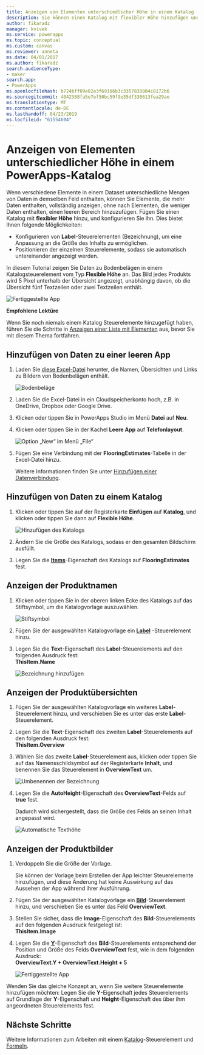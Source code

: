 ```yaml
---
title: Anzeigen von Elementen unterschiedlicher Höhe in einem Katalog | Microsoft-Dokumentation
description: Sie können einen Katalog mit flexibler Höhe hinzufügen und konfigurieren, damit er automatisch an die Größe des Inhalts in jedem Element des Katalogs angepasst wird.
author: fikaradz
manager: kvivek
ms.service: powerapps
ms.topic: conceptual
ms.custom: canvas
ms.reviewer: anneta
ms.date: 04/01/2017
ms.author: fikaradz
search.audienceType:
- maker
search.app:
- PowerApps
ms.openlocfilehash: b724bff09e02a3f69166b3c3357833804c8172b6
ms.sourcegitcommit: 4042388fa5e7ef50bc59f9e35df330613fea29ae
ms.translationtype: MT
ms.contentlocale: de-DE
ms.lasthandoff: 04/23/2019
ms.locfileid: "61554694"
---
```

# <a name="show-items-of-different-heights-in-a-powerapps-gallery"></a>Anzeigen von Elementen unterschiedlicher Höhe in einem PowerApps-Katalog
Wenn verschiedene Elemente in einem Dataset unterschiedliche Mengen von Daten in demselben Feld enthalten, können Sie Elemente, die mehr Daten enthalten, vollständig anzeigen, ohne nach Elementen, die weniger Daten enthalten, einen leeren Bereich hinzuzufügen. Fügen Sie einen Katalog mit **flexibler Höhe** hinzu, und konfigurieren Sie ihn. Dies bietet Ihnen folgende Möglichkeiten:

* Konfigurieren von **Label**-Steuerelementen (Bezeichnung), um eine Anpassung an die Größe des Inhalts zu ermöglichen.
* Positionieren der einzelnen Steuerelemente, sodass sie automatisch untereinander angezeigt werden.

In diesem Tutorial zeigen Sie Daten zu Bodenbelägen in einem Katalogsteuerelement vom Typ **Flexible Höhe** an. Das Bild jedes Produkts wird 5 Pixel unterhalb der Übersicht angezeigt, unabhängig davon, ob die Übersicht fünf Textzeilen oder zwei Textzeilen enthält.

![Fertiggestellte App](./media/gallery-dynamic-sizing/dynamic-app.png)

**Empfohlene Lektüre**

Wenn Sie noch niemals einem Katalog Steuerelemente hinzugefügt haben, führen Sie die Schritte in [Anzeigen einer Liste mit Elementen](add-gallery.md) aus, bevor Sie mit diesem Thema fortfahren.

## <a name="add-data-to-a-blank-app"></a>Hinzufügen von Daten zu einer leeren App
1. Laden Sie [diese Excel-Datei](https://az787822.vo.msecnd.net/documentation/get-started-from-data/FlooringEstimates.xlsx) herunter, die Namen, Übersichten und Links zu Bildern von Bodenbelägen enthält.

    ![Bodenbeläge](./media/gallery-dynamic-sizing/flooring-products.png)

2. Laden Sie die Excel-Datei in ein Cloudspeicherkonto hoch, z.B. in OneDrive, Dropbox oder Google Drive.

3. Klicken oder tippen Sie in PowerApps Studio im Menü **Datei** auf **Neu**.

4. Klicken oder tippen Sie in der Kachel **Leere App** auf **Telefonlayout**.

    ![Option „New“ im Menü „File“](./media/gallery-dynamic-sizing/blank-app.png)

5. Fügen Sie eine Verbindung mit der **FlooringEstimates**-Tabelle in der Excel-Datei hinzu.

    Weitere Informationen finden Sie unter [Hinzufügen einer Datenverbindung](add-data-connection.md).

## <a name="add-data-to-a-gallery"></a>Hinzufügen von Daten zu einem Katalog
1. Klicken oder tippen Sie auf der Registerkarte **Einfügen** auf **Katalog**, und klicken oder tippen Sie dann auf **Flexible Höhe**.

    ![Hinzufügen des Katalogs](./media/gallery-dynamic-sizing/add-flexible.png)
2. Ändern Sie die Größe des Katalogs, sodass er den gesamten Bildschirm ausfüllt.

3. Legen Sie die **[Items](controls/properties-core.md)**-Eigenschaft des Katalogs auf **FlooringEstimates** fest.

## <a name="show-the-product-names"></a>Anzeigen der Produktnamen
1. Klicken oder tippen Sie in der oberen linken Ecke des Katalogs auf das Stiftsymbol, um die Katalogvorlage auszuwählen.

    ![Stiftsymbol](./media/gallery-dynamic-sizing/edit-template.png)

2. Fügen Sie der ausgewählten Katalogvorlage ein **[Label](controls/control-text-box.md)** -Steuerelement hinzu.

3. Legen Sie die **Text**-Eigenschaft des **Label**-Steuerelements auf den folgenden Ausdruck fest:<br>
   **ThisItem.Name**

    ![Bezeichnung hinzufügen](./media/gallery-dynamic-sizing/add-text-box.png)

## <a name="show-the-product-overviews"></a>Anzeigen der Produktübersichten
1. Fügen Sie der ausgewählten Katalogvorlage ein weiteres **Label**-Steuerelement hinzu, und verschieben Sie es unter das erste **Label**-Steuerelement.  

2. Legen Sie die **Text**-Eigenschaft des zweiten **Label**-Steuerelements auf den folgenden Ausdruck fest:<br> **ThisItem.Overview**

3. Wählen Sie das zweite **Label**-Steuerelement aus, klicken oder tippen Sie auf das Namensschildsymbol auf der Registerkarte **Inhalt**, und benennen Sie das Steuerelement in **OverviewText** um.

    ![Umbenennen der Bezeichnung](./media/gallery-dynamic-sizing/rename-text-box.png)

4. Legen Sie die **AutoHeight**-Eigenschaft des **OverviewText**-Felds auf **true** fest.

    Dadurch wird sichergestellt, dass die Größe des Felds an seinen Inhalt angepasst wird.

      ![Automatische Texthöhe](./media/gallery-dynamic-sizing/autoheight-text.png)

## <a name="show-the-product-images"></a>Anzeigen der Produktbilder
1. Verdoppeln Sie die Größe der Vorlage.

    Sie können der Vorlage beim Erstellen der App leichter Steuerelemente hinzufügen, und diese Änderung hat keine Auswirkung auf das Aussehen der App während ihrer Ausführung.

2. Fügen Sie der ausgewählten Katalogvorlage ein **[Bild](controls/control-image.md)**-Steuerelement hinzu, und verschieben Sie es unter das Feld **OverviewText**.

3. Stellen Sie sicher, dass die **Image**-Eigenschaft des **Bild**-Steuerelements auf den folgenden Ausdruck festgelegt ist:<br>
    **ThisItem.Image**

4. Legen Sie die **[Y](controls/properties-core.md)**-Eigenschaft des **Bild**-Steuerelements entsprechend der Position und Größe des Felds **OverviewText** fest, wie in dem folgenden Ausdruck:
   <br>**OverviewText.Y + OverviewText.Height + 5**

    ![Fertiggestellte App](./media/gallery-dynamic-sizing/final-app.png)

Wenden Sie das gleiche Konzept an, wenn Sie weitere Steuerelemente hinzufügen möchten: Legen Sie die **Y**-Eigenschaft jedes Steuerelements auf Grundlage der **Y**-Eigenschaft und **Height**-Eigenschaft des über ihm angeordneten Steuerelements fest.

## <a name="next-steps"></a>Nächste Schritte
Weitere Informationen zum Arbeiten mit einem [Katalog](working-with-forms.md)-Steuerelement und [Formeln](working-with-formulas.md).
